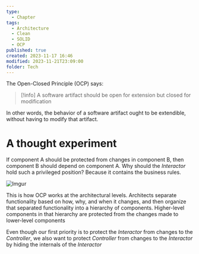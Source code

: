 ```yaml
---
type:
  - Chapter
tags:
  - Architecture
  - Clean
  - SOLID
  - OCP
published: true
created: 2023-11-17 16:46
modified: 2023-11-21T23:09:00
folder: Tech
---
```

The Open-Closed Principle (OCP) says:

>[!info]
>A software artifact should be open for extension but closed for modification

In other words, the behavior of a software artifact ought to be extendible, without having to modify that artifact.
# A thought experiment

If component A should be protected from changes in component B, then component B should depend on component A. Why should the *Interactor* hold such a privileged position? Because it contains the business rules.

![Imgur](https://i.imgur.com/fHPGvze.png)


This is how OCP works at the architectural levels. Architects separate functionality based on how, why, and when it changes, and then organize that separated functionality into a hierarchy of components. Higher-level components in that hierarchy are protected from the changes made to lower-level components

Even though our first priority is to protect the *Interactor* from changes to the *Controller*, we also want to protect *Controller* from changes to the *Interactor* by hiding the internals of the *Interactor*

